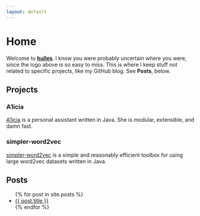 ```yaml
---
layout: default
---
```


# Home

Welcome to **[hulles](https://markhull.github.io)**. I know you were probably uncertain where you were, since the logo above is so easy to miss. This is where I keep stuff not related to specific projects, like my GitHub blog. See **Posts**, below.

## Projects

### A1icia

[A1icia](https://github.com/markhull/A1icia.git) is a personal assistant written in Java. She is modular, extensible, and damn fast.

### simpler-word2vec

[simpler-word2vec](https://github.com/markhull/simpler-word2vec.git) is a simple and reasonably efficient toolbox for using large word2vec datasets written in Java.

## Posts

<ul>
  {% for post in site.posts %}
    <li>
      <a href="{{ post.url }}">{{ post.title }}</a>
    </li>
  {% endfor %}
</ul>
